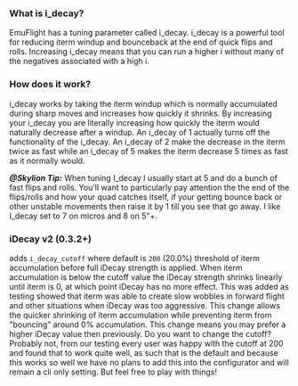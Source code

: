 ### What is i_decay?
EmuFlight has a tuning parameter called i_decay. i_decay is a powerful tool for reducing iterm windup and bounceback at the end of quick flips and rolls. Increasing i_decay means that you can run a higher i without many of the negatives associated with a high i.

### How does it work?
i_decay works by taking the iterm windup which is normally accumulated during sharp moves and increases how quickly it shrinks. By increasing your i_decay you are literally increasing how quickly the iterm would naturally decrease after a windup. An i_decay of 1 actually turns off the functionality of the i_decay. An i_decay of 2 make the decrease in the iterm twice as fast while an i_decay of 5 makes the iterm decrease 5 times as fast as it normally would. 

***@Skylion Tip:*** When tuning I_decay I usually start at 5 and do a bunch of fast flips and rolls. You'll want to particularly pay attention the the end of the flips/rolls and how your quad catches itself, if your getting bounce back or other unstable movements then raise it by 1 till you see that go away. I like I_decay set to 7 on micros and 8 on 5"+.

### iDecay v2 (0.3.2+)
adds `i_decay_cutoff` where default is `200` (20.0%) threshold of iterm accumulation before full iDecay strength is applied. When iterm accumulation is below the cutoff value the iDecay strength shrinks linearly until iterm is 0, at which point iDecay has no more effect. This was added as testing showed that iterm was able to create slow wobbles in forward flight and other situations when iDecay was too aggressive. This change allows the quicker shrinking of iterm accumulation while preventing iterm from "bouncing" around 0% accumulation. This change means you may prefer a higher iDecay value then previously. Do you want to change the cutoff? Probably not, from our testing every user was happy with the cutoff at 200 and found that to work quite well, as such that is the default and because this works so well we have no plans to add this into the configurator and will remain a cli only setting. But feel free to play with things!